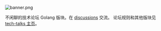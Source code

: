 ![banner.png](https://media.githubusercontent.com/media/adoyle-h/_imgs/master/github/tech-talks/banner.png)

不闲聊的技术论坛 Golang 版块。在 [discussions][] 交流。
论坛规则和其他版块见 [tech-talks 主页](https://github.com/just-talks/tech-talks)。

[discussions]: https://github.com/just-talks/golang/discussions
